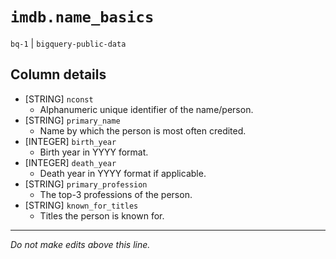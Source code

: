 # `imdb.name_basics`
`bq-1` | `bigquery-public-data`

## Column details
* [STRING]    `nconst`
  - Alphanumeric unique identifier of the name/person.
* [STRING]    `primary_name`
  - Name by which the person is most often credited.
* [INTEGER]   `birth_year`
  - Birth year in YYYY format.
* [INTEGER]   `death_year`
  - Death year in YYYY format if applicable.
* [STRING]    `primary_profession`
  - The top-3 professions of the person.
* [STRING]    `known_for_titles`
  - Titles the person is known for.

-------------------------------------------------------------------------------
*Do not make edits above this line.*
